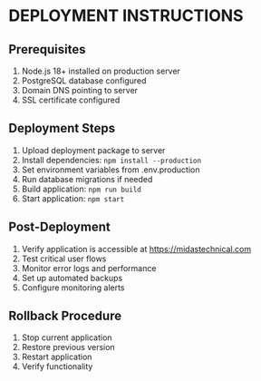 
# DEPLOYMENT INSTRUCTIONS

## Prerequisites
1. Node.js 18+ installed on production server
2. PostgreSQL database configured
3. Domain DNS pointing to server
4. SSL certificate configured

## Deployment Steps
1. Upload deployment package to server
2. Install dependencies: `npm install --production`
3. Set environment variables from .env.production
4. Run database migrations if needed
5. Build application: `npm run build`
6. Start application: `npm start`

## Post-Deployment
1. Verify application is accessible at https://midastechnical.com
2. Test critical user flows
3. Monitor error logs and performance
4. Set up automated backups
5. Configure monitoring alerts

## Rollback Procedure
1. Stop current application
2. Restore previous version
3. Restart application
4. Verify functionality
